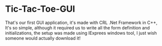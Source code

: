 # Tic-Tac-Toe-GUI
That's our first GUI application, it's made with CRL .Net Framework in C++,
It's so simple, although it required us to write all the form definition and initializations,
the setup was made using IExprees windows tool,
I just wish someone would actually download it!
